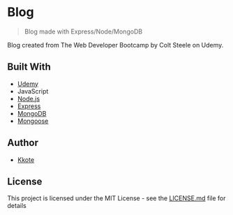 # Blog
> Blog made with Express/Node/MongoDB

Blog created from The Web Developer Bootcamp by Colt Steele on Udemy.



## Built With

* [Udemy](https://www.udemy.com/the-web-developer-bootcamp/) 
* JavaScript
* [Node.js](https://nodejs.org/en/) 
* [Express](https://expressjs.com/) 
* [MongoDB](https://www.mongodb.com/) 
* [Mongoose](https://mongoosejs.com/) 


## Author

* [Kkote](https://github.com/kkote)

## License

This project is licensed under the MIT License - see the [LICENSE.md](LICENSE.md) file for details
